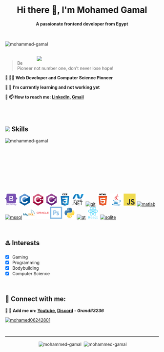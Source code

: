 <!-- # 📛 Hello there! -->
<h1 align="center">Hi there 👋, I'm Mohamed Gamal</h1>
<h4 align="center">A passionate frontend developer from Egypt</h4> <br>

<p align="left"> <img src="https://komarev.com/ghpvc/?username=mohammed-gamal&label=Profile%20views&color=0e75b6&style=flat" alt="mohammed-gamal" /> </p> <br>

<img src="https://media.giphy.com/media/RbDKaczqWovIugyJmW/giphy.gif" width="400" align="right">

> Be Pioneer not number one, don't never lose hope!

<!-- **🔲 I’m Mohamed Gamal** -->

**🔳 👨‍💻 Web Developer and Computer Science Pioneer**

**🔲 🌱 I’m currently learning and not working yet**

**🔳 📫 How to reach me: [LinkedIn](https://www.linkedin.com/in/mohamed-gamal-74192b1a7/), <a href="mailto:1Mohamed.Gamal54@gmail.com" target="_blank"> Gmail </a>**

<br><br> 
## <img src="https://media.giphy.com/media/5WILqPq29TyIkVCSej/giphy.gif" width="50">  Skills

<p><img align="left" src="https://github-readme-stats.vercel.app/api/top-langs?username=mohammed-gamal&show_icons=true&locale=en&layout=compact" alt="mohammed-gamal" /></p> <br><br>

<p align="left">
<br><br><br><br><br><br><br>
  
<a href="https://getbootstrap.com" target="_blank" rel="noreferrer"> <img src="https://raw.githubusercontent.com/devicons/devicon/master/icons/bootstrap/bootstrap-plain-wordmark.svg" alt="bootstrap" width="40" height="40"/></a> <a href="https://www.cprogramming.com/" target="_blank" rel="noreferrer"> <img src="https://raw.githubusercontent.com/devicons/devicon/master/icons/c/c-original.svg" alt="c" width="40" height="40"/></a> <a href="https://www.w3schools.com/cpp/" target="_blank" rel="noreferrer"> <img src="https://raw.githubusercontent.com/devicons/devicon/master/icons/cplusplus/cplusplus-original.svg" alt="cplusplus" width="40" height="40"/></a> <a href="https://www.w3schools.com/cs/" target="_blank" rel="noreferrer"> <img src="https://raw.githubusercontent.com/devicons/devicon/master/icons/csharp/csharp-original.svg" alt="csharp" width="40" height="40"/></a> <a href="https://www.w3schools.com/css/" target="_blank" rel="noreferrer"> <img src="https://raw.githubusercontent.com/devicons/devicon/master/icons/css3/css3-original-wordmark.svg" alt="css3" width="40" height="40"/></a> <a href="https://dotnet.microsoft.com/" target="_blank" rel="noreferrer"> <img src="https://raw.githubusercontent.com/devicons/devicon/master/icons/dot-net/dot-net-original-wordmark.svg" alt="dotnet" width="40" height="40"/></a> <a href="https://git-scm.com/" target="_blank" rel="noreferrer"> <img src="https://www.vectorlogo.zone/logos/git-scm/git-scm-icon.svg" alt="git" width="40" height="40"/></a> <a href="https://www.w3.org/html/" target="_blank" rel="noreferrer"> <img src="https://raw.githubusercontent.com/devicons/devicon/master/icons/html5/html5-original-wordmark.svg" alt="html5" width="40" height="40"/></a> <a href="https://www.java.com" target="_blank" rel="noreferrer"> <img src="https://raw.githubusercontent.com/devicons/devicon/master/icons/java/java-original.svg" alt="java" width="40" height="40"/></a> <a href="https://developer.mozilla.org/en-US/docs/Web/JavaScript" target="_blank" rel="noreferrer"> <img src="https://raw.githubusercontent.com/devicons/devicon/master/icons/javascript/javascript-original.svg" alt="javascript" width="40" height="40"/></a> <a href="https://www.mathworks.com/" target="_blank" rel="noreferrer"> <img src="https://upload.wikimedia.org/wikipedia/commons/2/21/Matlab_Logo.png" alt="matlab" width="40" height="40"/></a> <a href="https://www.microsoft.com/en-us/sql-server" target="_blank" rel="noreferrer"> <img src="https://www.svgrepo.com/show/303229/microsoft-sql-server-logo.svg" alt="mssql" width="40" height="40"/></a> <a href="https://www.mysql.com/" target="_blank" rel="noreferrer"> <img src="https://raw.githubusercontent.com/devicons/devicon/master/icons/mysql/mysql-original-wordmark.svg" alt="mysql" width="40" height="40"/></a> <a href="https://www.oracle.com/" target="_blank" rel="noreferrer"> <img src="https://raw.githubusercontent.com/devicons/devicon/master/icons/oracle/oracle-original.svg" alt="oracle" width="40" height="40"/></a> <a href="https://www.photoshop.com/en" target="_blank" rel="noreferrer"> <img src="https://raw.githubusercontent.com/devicons/devicon/master/icons/photoshop/photoshop-line.svg" alt="photoshop" width="40" height="40"/></a> <a href="https://www.python.org" target="_blank" rel="noreferrer"> <img src="https://raw.githubusercontent.com/devicons/devicon/master/icons/python/python-original.svg" alt="python" width="40" height="40"/></a> <a href="https://www.qt.io/" target="_blank" rel="noreferrer"> <img src="https://upload.wikimedia.org/wikipedia/commons/0/0b/Qt_logo_2016.svg" alt="qt" width="40" height="40"/></a> <a href="https://reactjs.org/" target="_blank" rel="noreferrer"> <img src="https://raw.githubusercontent.com/devicons/devicon/master/icons/react/react-original-wordmark.svg" alt="react" width="40" height="40"/></a> <a href="https://www.sqlite.org/" target="_blank" rel="noreferrer"> <img src="https://www.vectorlogo.zone/logos/sqlite/sqlite-icon.svg" alt="sqlite" width="40" height="40"/> </a> </p>

<br/>

## ♨️ Interests
- [x] Gaming
- [x] Programming
- [x] Bodybuilding
- [x] Computer Science

<br>

## 💬 Connect with me:

**🔳 🤝 Add me on: <!-- [Twitter](https://twitter.com/mohamed06242801), --> [Youtube](https://www.youtube.com/channel/UCX7eXM4O8h8QwjnE0Jr6uTw), [Discord](https://discord.com/logindiscord/) - _Grand#3236_**
<br>
<p align="left"> <a href="https://twitter.com/mohamed06242801" target="blank"><img src="https://img.shields.io/twitter/follow/mohamed06242801?logo=twitter&style=for-the-badge" alt="mohamed06242801" /></a> </p> <br><hr>


<p align="center">&nbsp;<img align="center" src="https://github-readme-stats.vercel.app/api?username=mohammed-gamal&show_icons=true&locale=en" alt="mohammed-gamal" />&nbsp;&nbsp;<img align="center" src="https://github-readme-streak-stats.herokuapp.com/?user=mohammed-gamal&" alt="mohammed-gamal" /></p>
